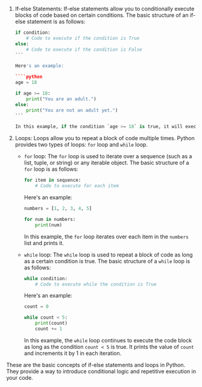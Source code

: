 1. If-else Statements:
   If-else statements allow you to conditionally execute blocks of code based on certain conditions. The basic structure of an if-else statement is as follows:

   ````python
   if condition:
       # Code to execute if the condition is True
   else:
       # Code to execute if the condition is False
   ```

   Here's an example:

   ````python
   age = 18

   if age >= 18:
       print("You are an adult.")
   else:
       print("You are not an adult yet.")
   ```

   In this example, if the condition `age >= 18` is true, it will execute the code within the `if` block. Otherwise, it will execute the code within the `else` block.

2. Loops:
   Loops allow you to repeat a block of code multiple times. Python provides two types of loops: `for` loop and `while` loop.

   - `for` loop:
     The `for` loop is used to iterate over a sequence (such as a list, tuple, or string) or any iterable object. The basic structure of a `for` loop is as follows:

     ```python
     for item in sequence:
         # Code to execute for each item
     ```

     Here's an example:

     ```python
     numbers = [1, 2, 3, 4, 5]

     for num in numbers:
         print(num)
     ```

     In this example, the `for` loop iterates over each item in the `numbers` list and prints it.

   - `while` loop:
     The `while` loop is used to repeat a block of code as long as a certain condition is true. The basic structure of a `while` loop is as follows:

     ```python
     while condition:
         # Code to execute while the condition is True
     ```

     Here's an example:

     ```python
     count = 0

     while count < 5:
         print(count)
         count += 1
     ```

     In this example, the `while` loop continues to execute the code block as long as the condition `count < 5` is true. It prints the value of `count` and increments it by 1 in each iteration.

These are the basic concepts of if-else statements and loops in Python. They provide a way to introduce conditional logic and repetitive execution in your code.